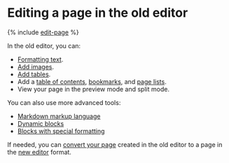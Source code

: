 # Editing a page in the old editor

{% include [edit-page](../_includes/wiki/edit-page.md) %}

In the old editor, you can:
* [Formatting text](basic-markup.md).
* [Add images](add-image.md).
* [Add tables](add-grid.md).
* Add a [table of contents](actions/toc.md), [bookmarks](actions/anchor.md), and [page lists](actions/page-lists.md).
* View your page in the preview mode and split mode.

You can also use more advanced tools:
* [Markdown markup language](static-markup.md)
* [Dynamic blocks](actions.md)
* [Blocks with special formatting](formatter.md)

If needed, you can [convert your page](page-management/convert-page.md) created in the old editor to a page in the [new editor](new-editor.md) format.
